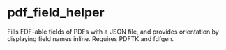 pdf_field_helper
================

Fills FDF-able fields of PDFs with a JSON file, and provides orientation by displaying field names inline. Requires PDFTK and fdfgen.